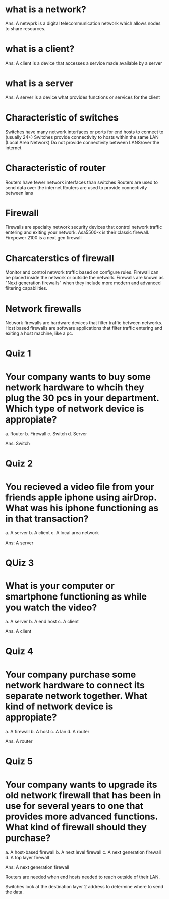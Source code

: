 # what is a network?

Ans: A netwprk is a digital telecommunication network which allows nodes to share resources.

# what is a client?

Ans: A client is a device that accesses a service made available by a server

# what is a server

Ans: A server is a device what provides functions or services for the client

# Characteristic of switches

Switches have many network interfaces or ports for end hosts to connect to (usually 24+)
Switches provide connectivity to hosts within the same LAN (Local Area Network)
Do not provide connectivity between LANS/over the internet

# Characteristic of router

Routers have fewer network interfaces than switches
Routers are used to send data over the internet
Routers are used to provide connectivity between lans

# Firewall

Firewalls are specialty network security devices that control network traffic entering and exiting your network.
Asa5500-x is their classic firewall. Firepower 2100 is a next gen firewall

# Charcaterstics of firewall

Monitor and control network traffic based on configure rules.
Firewall can be placed inside the network or outside the network.
Firewalls are known as "Next generation firewalls" when they include more modern and advanced filtering capabilities.

# Network firewalls

Network firewalls are hardware devices that filter traffic between networks.
Host based firewalls are software applications that filter traffic entering and exiting a host machine, like a pc.

# Quiz 1

# Your company wants to buy some network hardware to whcih they plug the 30 pcs in your department. Which type of network device is appropiate?

a. Router
b. Firewall
c. Switch
d. Server

Ans: Switch

# Quiz 2

# You recieved a video file from your friends apple iphone using airDrop. What was his iphone functioning as in that transaction?

a. A server
b. A client
c. A local area network

Ans: A server

# QUiz 3

# What is your computer or smartphone functioning as while you watch the video?

a. A server
b. A end host
c. A client

Ans. A client

# Quiz 4

# Your company purchase some network hardware to connect its separate network together. What kind of network device is appropiate?

a. A firewall
b. A host
c. A lan
d. A router

Ans. A router

# Quiz 5

# Your company wants to upgrade its old network firewall that has been in use for several years to one that provides more advanced functions. What kind of firewall should they purchase?

a. A host-based firewall
b. A next level firewall
c. A next generation firewall
d. A top layer firewall

Ans: A next generation firewall



Routers are needed when end hosts needed to reach outside of their LAN.

Switches look at the destination layer 2 address to determine where to send the data.
